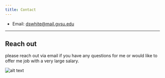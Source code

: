 ```yaml
---
title: Contact
---
```


* Email: [dswhite@mail.gvsu.edu](mailto:dswhite@mail.gvsu.edu)

---

## Reach out

please reach out via email if you have any questions for me or would like to offer me job with a very large salary.


![alt text](/contact-meme.JPG)